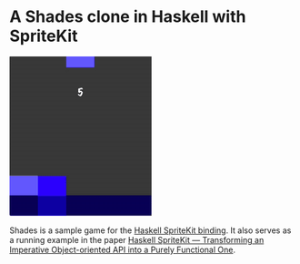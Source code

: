 # A Shades clone in Haskell with SpriteKit

![Shades Loop](https://raw.githubusercontent.com/gckeller/shades/master/images/ShadesLoop.gif)

Shades is a sample game for the [Haskell SpriteKit binding](https://github.com/mchakravarty/HaskellSpriteKit). It also serves as a running example in the paper [Haskell SpriteKit — Transforming an Imperative Object-oriented API into a Purely Functional One](http://www.cse.unsw.edu.au/~chak/papers/CK17.html).
